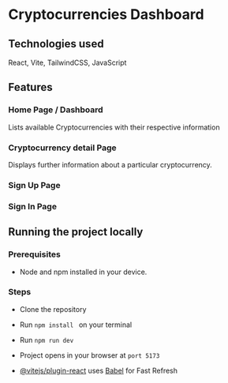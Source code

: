 # Cryptocurrencies Dashboard

## Technologies used
React, Vite, TailwindCSS, JavaScript

## Features
### Home Page / Dashboard
Lists available Cryptocurrencies with their respective information

### Cryptocurrency detail Page
Displays further information about a particular cryptocurrency.

### Sign Up Page

### Sign In Page

## Running the project locally
### Prerequisites
- Node and npm installed in your device.

### Steps
- Clone the repository
- Run ```npm install ``` on your terminal
- Run ```npm run dev ```
- Project opens in your browser at ```port 5173```


- [@vitejs/plugin-react](https://github.com/vitejs/vite-plugin-react/blob/main/packages/plugin-react/README.md) uses [Babel](https://babeljs.io/) for Fast Refresh

